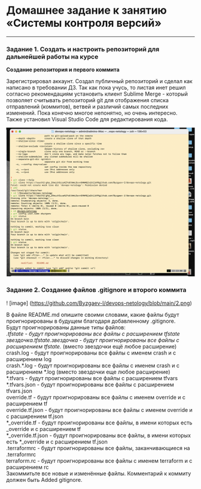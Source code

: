 # **Домашнее задание к занятию «Системы контроля версий»**

---

### Задание 1. Создать и настроить репозиторий для дальнейшей работы на курсе

**Создание репозитория и первого коммита**  

Зарегистрировал аккаунт.
Создал публичный репозиторий и сделал как написано в требовании ДЗ.
Так как пока учусь, то листая инет решил согласно рекомендациям установить клиент Sublime Merge -  который позволяет считывать репозиторий git для отображения списка отправлений (коммитов), ветвей и различий самых последних изменений. Пока конечно многое непонятно, но очень интересно.
Также установил Visual Studio Code для редактирования кода.

![image](https://github.com/Byzgaev-I/devops-netology/blob/main/1.png)

### Задание 2. Создание файлов .gitignore и второго коммита

! [image] (https://github.com/Byzgaev-I/devops-netology/blob/main/2.png) 

В файле README.md опишите своими словами, какие файлы будут проигнорированы в будущем благодаря добавленному .gitignore.  
Будут проигнорированы данные типы файлов:  
*.tfstate - будут проигнорированы все файлы с расширением tfstate  
звездочка.tfstate.звездочка - будут проигнорированы все файлы с расширением tfstate.* (вместо звездочки ещё любое расширение)  
crash.log - будут проигнорированы все файлы с именем crash и с расширением log  
crash.*.log - будут проигнорированы все файлы с именем crash и с расширением *.log (вместо звездочки еще любое расширение)  
*.tfvars - будут проигнорированы все файлы с расширением tfvars  
*.tfvars.json - будут проигнорированы все файлы с расширением tfvars.json  
override.tf - будут проигнорированы все файлы с именем override и с расширением tf  
override.tf.json - будут проигнорированы все файлы с именем override и с расширением tf.json  
*_override.tf - будут проигнорированы все файлы, в имени которых есть _override и с расширением tf  
*_override.tf.json - будут проигнорированы все файлы, в имени которых есть *_override и с расширением tf.json  
.terraformrc - будут проигнорированы все файлы, заканчивающиеся на .terraformrc  
terraform.rc - будут проигнорированы все файлы с именем terraform и с расширением rc  
Закоммитьте все новые и изменённые файлы. Комментарий к коммиту должен быть Added gitignore.  


